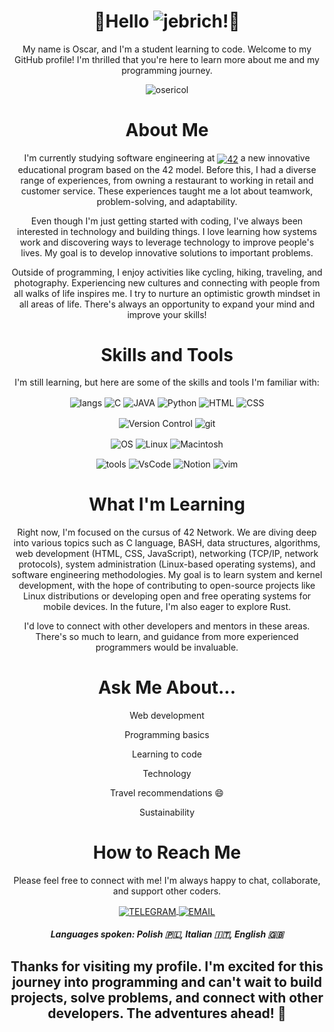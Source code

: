 <h1 align="center">👋Hello <img src="https://komarev.com/ghpvc/?username=jebrich&label=VISITOR NO.&color=be38f3&style=flat" alt="jebrich" />!👋</h1>

<p align="center">My name is Oscar, and I'm a student learning to code. Welcome to my GitHub profile! I'm thrilled that you're here to learn more about me and my programming journey.</p>
<p align="center"><img align="center" src="https://badge42.vercel.app/api/v2/clhue275i009708kz593xsy0p/stats?cursusId=21&coalitionId=125" alt="osericol"></p>

<h1 align="center">About Me</h1>

<p align="center">I'm currently studying software engineering at <a href="http://42roma.it"> <img align="center" src="https://img.shields.io/badge/Roma-ffffff?style=for-the-badge&logo=42&logoColor=black" alt="42"></a> a new innovative educational program based on the 42 model. Before this, I had a diverse range of experiences, from owning a restaurant to working in retail and customer service. These experiences taught me a lot about teamwork, problem-solving, and adaptability.</p>

<p align="center">Even though I'm just getting started with coding, I've always been interested in technology and building things. I love learning how systems work and discovering ways to leverage technology to improve people's lives. My goal is to develop innovative solutions to important problems.</p>

<p align="center">Outside of programming, I enjoy activities like cycling, hiking, traveling, and photography. Experiencing new cultures and connecting with people from all walks of life inspires me. I try to nurture an optimistic growth mindset in all areas of life. There's always an opportunity to expand your mind and improve your skills!</p>

<h1 align="center">Skills and Tools</h1>


<p align ="center">I'm still learning, but here are some of the skills and tools I'm familiar with:</p>

<p align="center"><img align="center" src="https://img.shields.io/badge/Languages-ffffff?style=for-the-badge&logo=none&logoColor=black" alt="langs"> <img align="center" src="https://img.shields.io/badge/C-00599C?style=for-the-badge&logo=c&logoColor=white" alt="C"> <img align="center" src="https://img.shields.io/badge/Java-ED8B00?style=for-the-badge&logo=openjdk&logoColor=white" alt="JAVA"> <img align="center" src="https://img.shields.io/badge/Python-14354C?style=for-the-badge&logo=python&logoColor=white" alt="Python"> <img align="center" src="https://img.shields.io/badge/HTML5-E34F26?style=for-the-badge&logo=html5&logoColor=white" alt="HTML"> <img align="center" src="https://img.shields.io/badge/CSS3-1572B6?style=for-the-badge&logo=css3&logoColor=white" alt="CSS"></p>
  
<p align="center"><img align="center" src="https://img.shields.io/badge/Version Control-ffffff?style=for-the-badge&logo=none&logoColor=black" alt="Version Control"> <img align="center" src="https://img.shields.io/badge/GIT-E44C30?style=for-the-badge&logo=git&logoColor=white" alt="git"></p>

<p align="center"><img align="center" src="https://img.shields.io/badge/OS-ffffff?style=for-the-badge&logo=none&logoColor=black" alt="OS" > <img align="center" src="https://img.shields.io/badge/Linux-FCC624?style=for-the-badge&logo=linux&logoColor=black" alt="Linux"> <img align="center" src="https://img.shields.io/badge/iOS-000000?style=for-the-badge&logo=ios&logoColor=white" alt="Macintosh"></p>

 <p align="center"><img align="center" src="https://img.shields.io/badge/Tools-ffffff?style=for-the-badge&logo=none&logoColor=black" alt="tools">     <img align="center" src="https://img.shields.io/badge/Visual_Studio_Code-0078D4?style=for-the-badge&logo=visual%20studio%20code&logoColor=white" alt="VsCode" >     <img align="center" src="https://img.shields.io/badge/Notion-000000?style=for-the-badge&logo=notion&logoColor=white" alt="Notion">     <img align="center" src="https://img.shields.io/badge/VIM-%2311AB00.svg?&style=for-the-badge&logo=vim&logoColor=white" alt="vim"></p>

<h1 align="center"> What I'm Learning</h1>

<p align="center">Right now, I'm focused on the cursus of 42 Network. We are diving deep into various topics such as C language, BASH, data structures, algorithms, web development (HTML, CSS, JavaScript), networking (TCP/IP, network protocols), system administration (Linux-based operating systems), and software engineering methodologies. My goal is to learn system and kernel development, with the hope of contributing to open-source projects like Linux distributions or developing open and free operating systems for mobile devices. In the future, I'm also eager to explore Rust.</p>

<p align="center">I'd love to connect with other developers and mentors in these areas. There's so much to learn, and guidance from more experienced programmers would be invaluable.</p>

<h1 align="center">Ask Me About...</h1>

<div align="center">
<p>Web development</p>
<p>Programming basics</p>
<p>Learning to code</p>
<p>Technology</p>
<p>Travel recommendations 😄</p>
<p>Sustainability</p>
</div>

<h1 align="center">How to Reach Me</h1>


<p align="center">Please feel free to connect with me! I'm always happy to chat, collaborate, and support other coders.</p>

<p align="center"><a href="https://t.me/jebrich"> <img align="center" src="https://img.shields.io/badge/Telegram-2CA5E0?style=for-the-badge&logo=telegram&logoColor=white" alt="TELEGRAM"> </a>
<a href="mailto:jebrich@writeme.com"> <img align="center" src="https://img.shields.io/badge/email-2CA5E0?style=for-the-badge&logo=maildotru&logoColor=white" alt="EMAIL"> </a></p>


<h5 align="center">Languages spoken: Polish 🇵🇱, Italian 🇮🇹, English 🇬🇧</h5>

<h2 align="center">Thanks for visiting my profile. I'm excited for this journey into programming and can't wait to build projects, solve problems, and connect with other developers. The adventures ahead! 🚀</h2>
